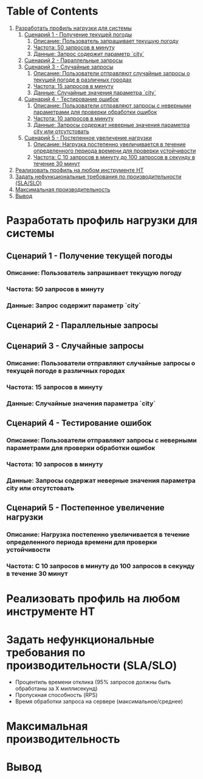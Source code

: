 
# Table of Contents

1.  [Разработать профиль нагрузки для системы](#orga285ae4)
    1.  [Сценарий 1 - Получение текущей погоды](#orgf237cfc)
        1.  [Описание: Пользователь запрашивает текущую погоду](#org214809c)
        2.  [Частота: 50 запросов в минуту](#org8ad08cb)
        3.  [Данные: Запрос содержит параметр \`city\`](#orgc416864)
    2.  [Cценарий 2 - Параллельные запросы](#orga76eee7)
    3.  [Сценарий 3 - Случайные запросы](#org46251af)
        1.  [Описание: Пользователи отправляют случайные запросы о текущей погоде в различных городах](#orgd167ce9)
        2.  [Частота: 15 запросов в минуту](#orgd194281)
        3.  [Данные: Случайные значения параметра \`city\`](#orgbf638a1)
    4.  [Сценарий 4 - Тестирование ошибок](#orge5b52b3)
        1.  [Описание: Пользователи отправляют запросы с неверными параметрами для проверки обработки ошибок](#org1da06f6)
        2.  [Частота: 10 запросов в минуту](#org7b3ac6b)
        3.  [Данные: Запросы содержат неверные значения параметра city или отсутстовать](#org59b5829)
    5.  [Сценарий 5 - Постепенное увеличение нагрузки](#org9e1fd71)
        1.  [Описание: Нагрузка постепенно увеличивается в течение определенного периода времени для проверки устойчивости](#org3af16d0)
        2.  [Частота: С 10 запросов в минуту до 100 запросов в секунду в течение 30 минут](#org3606ad3)
2.  [Реализовать профиль на любом инструменте НТ](#orgf8c9d66)
3.  [Задать нефункциональные требования по производительности (SLA/SLO)](#orgdf93464)
4.  [Максимальная производительность](#orgf355fa8)
5.  [Вывод](#org402f240)



<a id="orga285ae4"></a>

# Разработать профиль нагрузки для системы


<a id="orgf237cfc"></a>

## Сценарий 1 - Получение текущей погоды


<a id="org214809c"></a>

### Описание: Пользователь запрашивает текущую погоду


<a id="org8ad08cb"></a>

### Частота: 50 запросов в минуту


<a id="orgc416864"></a>

### Данные: Запрос содержит параметр \`city\`


<a id="orga76eee7"></a>

## Cценарий 2 - Параллельные запросы


<a id="org46251af"></a>

## Сценарий 3 - Случайные запросы


<a id="orgd167ce9"></a>

### Описание: Пользователи отправляют случайные запросы о текущей погоде в различных городах


<a id="orgd194281"></a>

### Частота: 15 запросов в минуту


<a id="orgbf638a1"></a>

### Данные: Случайные значения параметра \`city\`


<a id="orge5b52b3"></a>

## Сценарий 4 - Тестирование ошибок


<a id="org1da06f6"></a>

### Описание: Пользователи отправляют запросы с неверными параметрами для проверки обработки ошибок


<a id="org7b3ac6b"></a>

### Частота: 10 запросов в минуту


<a id="org59b5829"></a>

### Данные: Запросы содержат неверные значения параметра city или отсутстовать


<a id="org9e1fd71"></a>

## Сценарий 5 - Постепенное увеличение нагрузки


<a id="org3af16d0"></a>

### Описание: Нагрузка постепенно увеличивается в течение определенного периода времени для проверки устойчивости


<a id="org3606ad3"></a>

### Частота: С 10 запросов в минуту до 100 запросов в секунду в течение 30 минут


<a id="orgf8c9d66"></a>

# Реализовать профиль на любом инструменте НТ


<a id="orgdf93464"></a>

# Задать нефункциональные требования по производительности (SLA/SLO)

-   Процентиль времени отклика (95% запросов должны быть обработаны за Х миллисекунд)
-   Пропускная способность (RPS)
-   Время обработки запроса на сервере (максимальное/среднее)


<a id="orgf355fa8"></a>

# Максимальная производительность


<a id="org402f240"></a>

# Вывод

